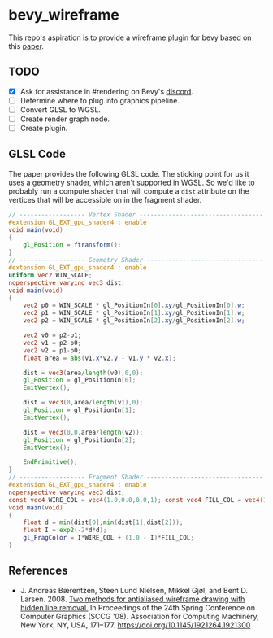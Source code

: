 # bevy_wireframe

This repo's aspiration is to provide a wireframe plugin for bevy based on this
[paper](docs/10.1145@1921264.1921300.pdf). 

## TODO

- [X] Ask for assistance in #rendering on Bevy's [discord](https://bevyengine.org/community/).
- [ ] Determine where to plug into graphics pipeline.
- [ ] Convert GLSL to WGSL.
- [ ] Create render graph node.
- [ ] Create plugin.

## GLSL Code

The paper provides the following GLSL code. The sticking point for us it uses a
geometry shader, which aren't supported in WGSL. So we'd like to probably run a
compute shader that will compute a `dist` attribute on the vertices that will be
accessible on in the fragment shader.

``` glsl
// ------------------ Vertex Shader ---------------------------------- #version 120
#extension GL_EXT_gpu_shader4 : enable
void main(void)
{
    gl_Position = ftransform();
}
// ------------------ Geometry Shader -------------------------------- #version 120
#extension GL_EXT_gpu_shader4 : enable
uniform vec2 WIN_SCALE;
noperspective varying vec3 dist;
void main(void)
{
    vec2 p0 = WIN_SCALE * gl_PositionIn[0].xy/gl_PositionIn[0].w;
    vec2 p1 = WIN_SCALE * gl_PositionIn[1].xy/gl_PositionIn[1].w;
    vec2 p2 = WIN_SCALE * gl_PositionIn[2].xy/gl_PositionIn[2].w;

    vec2 v0 = p2-p1;
    vec2 v1 = p2-p0;
    vec2 v2 = p1-p0;
    float area = abs(v1.x*v2.y - v1.y * v2.x);

    dist = vec3(area/length(v0),0,0);
    gl_Position = gl_PositionIn[0];
    EmitVertex();

    dist = vec3(0,area/length(v1),0);
    gl_Position = gl_PositionIn[1];
    EmitVertex();

    dist = vec3(0,0,area/length(v2));
    gl_Position = gl_PositionIn[2];
    EmitVertex();

    EndPrimitive();
}
// ------------------ Fragment Shader -------------------------------- #version 120
#extension GL_EXT_gpu_shader4 : enable
noperspective varying vec3 dist;
const vec4 WIRE_COL = vec4(1.0,0.0,0.0,1); const vec4 FILL_COL = vec4(1,1,1,1);
void main(void)
{
    float d = min(dist[0],min(dist[1],dist[2]));
    float I = exp2(-2*d*d);
    gl_FragColor = I*WIRE_COL + (1.0 - I)*FILL_COL;
}
```

## References

- J. Andreas Bærentzen, Steen Lund Nielsen, Mikkel Gjøl, and Bent D. Larsen.
  2008. [Two methods for antialiased wireframe drawing with hidden line
  removal.](docs/10.1145@1921264.1921300.pdf) In Proceedings of the 24th Spring
  Conference on Computer Graphics (SCCG '08). Association for Computing
  Machinery, New York, NY, USA, 171–177. https://doi.org/10.1145/1921264.1921300

